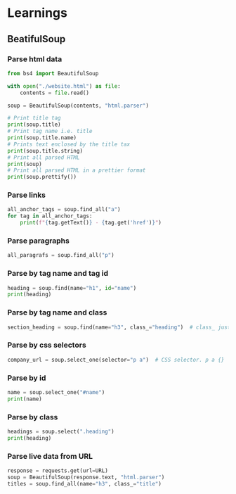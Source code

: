 # Learnings

## BeatifulSoup

### Parse html data

```python
from bs4 import BeautifulSoup

with open("./website.html") as file:
    contents = file.read()

soup = BeautifulSoup(contents, "html.parser")

# Print title tag
print(soup.title)
# Print tag name i.e. title
print(soup.title.name)
# Prints text enclosed by the title tax
print(soup.title.string)
# Print all parsed HTML
print(soup)
# Print all parsed HTML in a prettier format
print(soup.prettify())
```

### Parse links

```python
all_anchor_tags = soup.find_all("a")
for tag in all_anchor_tags:
    print(f"{tag.getText()} - {tag.get('href')}")
```

### Parse paragraphs

```python
all_paragrafs = soup.find_all("p")
```

### Parse by tag name and tag id

```python
heading = soup.find(name="h1", id="name")
print(heading)
```

### Parse by tag name and class

```python
section_heading = soup.find(name="h3", class_="heading")  # class_ just because class is reserved in python
```

### Parse by css selectors

```python
company_url = soup.select_one(selector="p a")  # CSS selector. p a {}
```

### Parse by id

```python
name = soup.select_one("#name")
print(name)
```

### Parse by class

```python
headings = soup.select(".heading")
print(heading)
```

### Parse live data from URL

```python
response = requests.get(url=URL)
soup = BeautifulSoup(response.text, "html.parser")
titles = soup.find_all(name="h3", class_="title")
```
